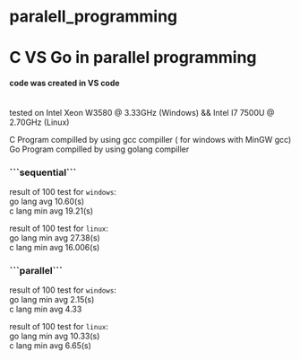 # paralell_programming
<head>
    <h1>C VS Go in parallel programming </h1>
</head>
<body>
    <h4> code was created in VS code </h4>
    <br/>
    tested on Intel Xeon W3580 @ 3.33GHz (Windows) &&  Intel I7 7500U @ 2.70GHz (Linux)
<br/>

C Program compilled by using gcc compiller ( for windows with MinGW gcc)
<br/>
Go Program compilled by using golang compiller

<h3>```sequential```</h3>

result of 100 test for `windows`:
    <br/>
    go lang avg 10.60(s) 
    <br/>
    c lang min avg 19.21(s)
    
result of 100 test for `linux`:
    <br/>
    go lang min avg 27.38(s)
    <br/>
    c lang  min avg 16.006(s)

<h3>```parallel```</h3>

result of 100 test for `windows`:
    <br/>
    go lang min avg 2.15(s)
    <br/>
    c lang min avg 4.33
    
result of 100 test for `linux`:
    <br/>
    go lang min avg 10.33(s)
    <br/>
    c lang min avg 6.65(s)
</body>
